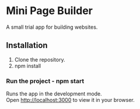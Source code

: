 # Mini Page Builder

A small trial app for building websites.

## Installation

1. Clone the repository.
2. npm install

### Run the project - npm start

Runs the app in the development mode.\
Open [http://localhost:3000](http://localhost:3000) to view it in your browser.
